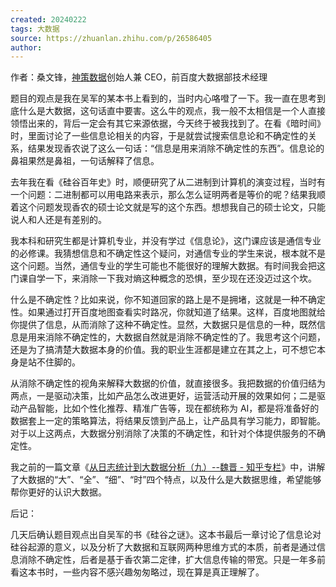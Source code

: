 ```yaml
---
created: 20240222
tags: 大数据
source: https://zhuanlan.zhihu.com/p/26586405
author: 
---
```



作者：桑文锋，[神策数据](https://link.zhihu.com/?target=https%3A//sensorsdata.cn/%3Fch%3Dzhihu)创始人兼 CEO，前百度大数据部技术经理  

题目的观点是我在吴军的某本书上看到的，当时内心咯噔了一下。我一直在思考到底什么是大数据，这句话直中要害。这么牛的观点，我一般不太相信是一个人直接领悟出来的，背后一定会有其它来源依据，今天终于被我找到了。在看《暗时间》时，里面讨论了一些信息论相关的内容，于是就尝试搜索信息论和不确定性的关系，结果发现香农说了这么一句话：“信息是用来消除不确定性的东西”。信息论的鼻祖果然是鼻祖，一句话解释了信息。

去年我在看《硅谷百年史》时，顺便研究了从二进制到计算机的演变过程，当时有一个问题：二进制都可以用电路来表示，那么怎么证明两者是等价的呢？结果我顺着这个问题发现香农的硕士论文就是写的这个东西。想想我自己的硕士论文，只能说人和人还是有差别的。

我本科和研究生都是计算机专业，并没有学过《信息论》，这门课应该是通信专业的必修课。我猜想信息和不确定性这个疑问，对通信专业的学生来说，根本就不是这个问题。当然，通信专业的学生可能也不能很好的理解大数据。有时间我会把这门课自学一下，来消除一下我对熵这种概念的恐惧，至少现在还没迈过这个坎。

什么是不确定性？比如来说，你不知道回家的路上是不是拥堵，这就是一种不确定性。如果通过打开百度地图查看实时路况，你就知道了结果。这样，百度地图就给你提供了信息，从而消除了这种不确定性。显然，大数据只是信息的一种，既然信息是用来消除不确定性的，大数据自然就是消除不确定性的了。我思考这个问题，还是为了搞清楚大数据本身的价值。我的职业生涯都是建立在其之上，可不想它本身是站不住脚的。

从消除不确定性的视角来解释大数据的价值，就直接很多。我把数据的价值归结为两点，一是驱动决策，比如产品怎么改进更好，运营活动开展的效果如何；二是驱动产品智能，比如个性化推荐、精准广告等，现在都统称为 AI，都是将准备好的数据套上一定的策略算法，将结果反馈到产品上，让产品具有学习能力，即智能。对于以上这两点，大数据分别消除了决策的不确定性，和针对个体提供服务的不确定性。

我之前的一篇文章《[从日志统计到大数据分析（九）--魏晋 - 知乎专栏](https://zhuanlan.zhihu.com/p/20444635?utm_medium=social&utm_source=wechat_session)》中，讲解了大数据的“大”、“全”、“细”、“时”四个特点，以及什么是大数据思维，希望能够帮你更好的认识大数据。

后记：

几天后确认题目观点出自吴军的书《硅谷之谜》。这本书最后一章讨论了信息论对硅谷起源的意义，以及分析了大数据和互联网两种思维方式的本质，前者是通过信息消除不确定性，后者是基于香农第二定律，扩大信息传输的带宽。只是一年多前看这本书时，一些内容不感兴趣匆匆略过，现在算是真正理解了。
